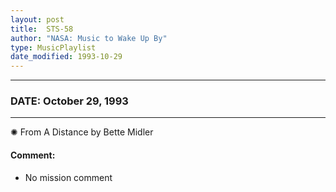 ```yaml
---
layout: post
title:  STS-58
author: "NASA: Music to Wake Up By"
type: MusicPlaylist
date_modified: 1993-10-29
---
```


----
### DATE: October 29, 1993
----
✺ From A Distance by Bette Midler

#### Comment:
* No mission comment

